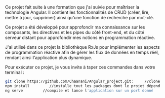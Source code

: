 Ce projet fait suite à une formation que j'ai suivie pour maîtriser la technologie Angular. Il contient les fonctionnalités de CRUD (créer, lire, mettre à jour, supprimer) ainsi qu'une fonction de recherche par mot-clé.

Ce projet a été développé pour approfondir ma connaissance sur les composants, les directives et les pipes du côté front-end, et du côté serveur distant pour approfondir mes notions en programmation réactive. 

J'ai utilisé dans ce projet la bibliothèque RxJs pour implémenter les aspects de programmation réactive afin de gérer les flux de données en temps réel, rendant ainsi l'application plus dynamique.

Pour exécuter ce projet, je vous invite à taper ces commandes dans votre terminal :

```bash
git clone https://github.com/Chaanani/Angular_project.git:     //clone le projet dans un dossier local
npm install         //installe tout les packages dont le projet dépend
ng serve         //compile et lance l'application sur un port donné
```

